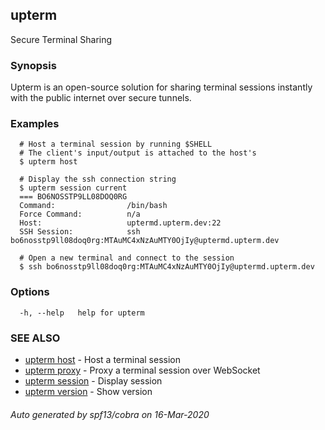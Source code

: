 ## upterm

Secure Terminal Sharing

### Synopsis

Upterm is an open-source solution for sharing terminal sessions instantly with the public internet over secure tunnels.

### Examples

```
  # Host a terminal session by running $SHELL
  # The client's input/output is attached to the host's
  $ upterm host

  # Display the ssh connection string
  $ upterm session current
  === BO6NOSSTP9LL08DOQ0RG
  Command:                /bin/bash
  Force Command:          n/a
  Host:                   uptermd.upterm.dev:22
  SSH Session:            ssh bo6nosstp9ll08doq0rg:MTAuMC4xNzAuMTY0OjIy@uptermd.upterm.dev

  # Open a new terminal and connect to the session
  $ ssh bo6nosstp9ll08doq0rg:MTAuMC4xNzAuMTY0OjIy@uptermd.upterm.dev
```

### Options

```
  -h, --help   help for upterm
```

### SEE ALSO

* [upterm host](upterm_host.md)	 - Host a terminal session
* [upterm proxy](upterm_proxy.md)	 - Proxy a terminal session over WebSocket
* [upterm session](upterm_session.md)	 - Display session
* [upterm version](upterm_version.md)	 - Show version

###### Auto generated by spf13/cobra on 16-Mar-2020
